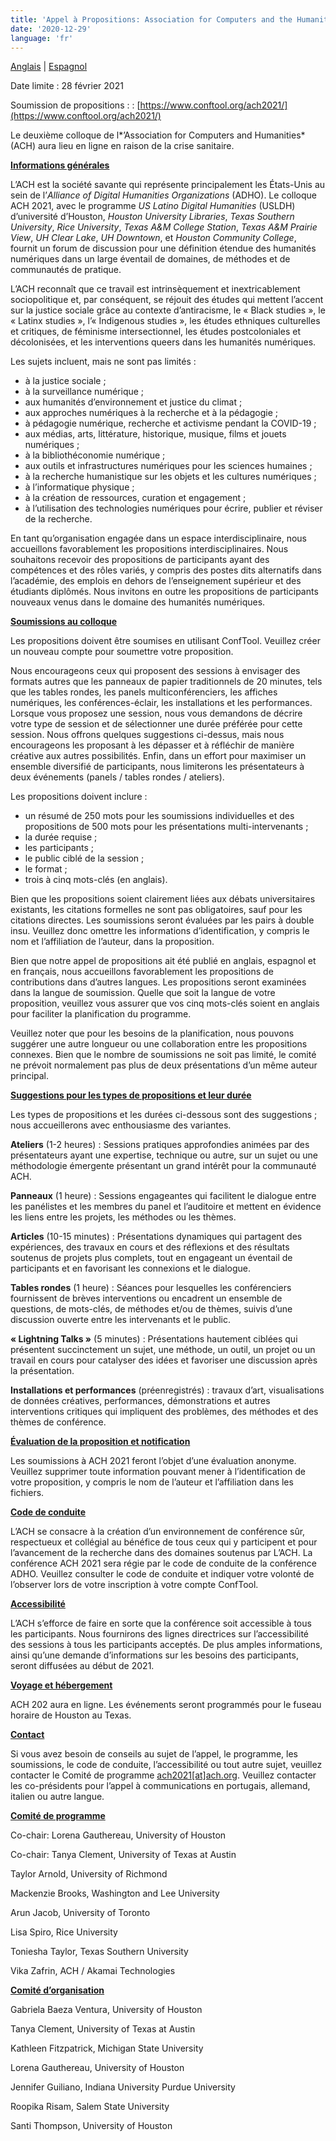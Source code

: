 ```yaml
---
title: 'Appel à Propositions: Association for Computers and the Humanities 2021'
date: '2020-12-29'
language: 'fr'
---
```

[Anglais](/news/2020/12/call-for-proposals-association-for-computers-and-the-humanities-2021/) | [Espagnol](/news/2020/12/convocatoria-association-for-computers-and-the-humanities-2021/)

Date limite : 28 février 2021

Soumission de propositions : : [https://www.conftool.org/ach2021/](https://www.conftool.org/ach2021/)

Le deuxième colloque de l*’Association for Computers and Humanities* (ACH) aura lieu en ligne en raison de la crise sanitaire.

**<u>Informations générales</u>**

L’ACH est la société savante qui représente principalement les États-Unis au sein de l’*Alliance of Digital Humanities Organizations* (ADHO). Le colloque ACH 2021, avec le programme *US Latino Digital Humanities* (USLDH) d’université d’Houston, *Houston University Libraries*, *Texas Southern University*, *Rice University*, *Texas A&amp;M College Station*, *Texas A&amp;M Prairie View*, *UH Clear Lake*, *UH Downtown*, et *Houston Community College*, fournit un forum de discussion pour une définition étendue des humanités numériques dans un large éventail de domaines, de méthodes et de communautés de pratique.

L’ACH reconnaît que ce travail est intrinsèquement et inextricablement sociopolitique et, par conséquent, se réjouit des études qui mettent l’accent sur la justice sociale grâce au contexte d’antiracisme, le « Black studies », le « Latinx studies », l’« Indigenous studies », les études ethniques culturelles et critiques, de féminisme intersectionnel, les études postcoloniales et décolonisées, et les interventions queers dans les humanités numériques.

Les sujets incluent, mais ne sont pas limités :

- à la justice sociale ;
- à la surveillance numérique ;
- aux humanités d’environnement et justice du climat ;
- aux approches numériques à la recherche et à la pédagogie ;
- à pédagogie numérique, recherche et activisme pendant la COVID-19 ;
- aux médias, arts, littérature, historique, musique, films et jouets numériques ;
- à la bibliothéconomie numérique ;
- aux outils et infrastructures numériques pour les sciences humaines ;
- à la recherche humanistique sur les objets et les cultures numériques ;
- à l’informatique physique ;
- à la création de ressources, curation et engagement ;
- à l’utilisation des technologies numériques pour écrire, publier et réviser de la recherche.

En tant qu’organisation engagée dans un espace interdisciplinaire, nous accueillons favorablement les propositions interdisciplinaires. Nous souhaitons recevoir des propositions de participants ayant des compétences et des rôles variés, y compris des postes dits alternatifs dans l’académie, des emplois en dehors de l’enseignement supérieur et des étudiants diplômés. Nous invitons en outre les propositions de participants nouveaux venus dans le domaine des humanités numériques.

**<u>Soumissions au colloque</u>**

Les propositions doivent être soumises en utilisant ConfTool. Veuillez créer un nouveau compte pour soumettre votre proposition.

Nous encourageons ceux qui proposent des sessions à envisager des formats autres que les panneaux de papier traditionnels de 20 minutes, tels que les tables rondes, les panels multiconférenciers, les affiches numériques, les conférences-éclair, les installations et les performances. Lorsque vous proposez une session, nous vous demandons de décrire votre type de session et de sélectionner une durée préférée pour cette session. Nous offrons quelques suggestions ci-dessus, mais nous encourageons les proposant à les dépasser et à réfléchir de manière créative aux autres possibilités. Enfin, dans un effort pour maximiser un ensemble diversifié de participants, nous limiterons les présentateurs à deux événements (panels / tables rondes / ateliers).

Les propositions doivent inclure :

- un résumé de 250 mots pour les soumissions individuelles et des propositions de 500 mots pour les présentations multi-intervenants ;
- la durée requise ;
- les participants ;
- le public ciblé de la session ;
- le format ;
- trois à cinq mots-clés (en anglais).

Bien que les propositions soient clairement liées aux débats universitaires existants, les citations formelles ne sont pas obligatoires, sauf pour les citations directes. Les soumissions seront évaluées par les pairs à double insu. Veuillez donc omettre les informations d’identification, y compris le nom et l’affiliation de l’auteur, dans la proposition.

Bien que notre appel de propositions ait été publié en anglais, espagnol et en français, nous accueillons favorablement les propositions de contributions dans d’autres langues. Les propositions seront examinées dans la langue de soumission. Quelle que soit la langue de votre proposition, veuillez vous assurer que vos cinq mots-clés soient en anglais pour faciliter la planification du programme.

Veuillez noter que pour les besoins de la planification, nous pouvons suggérer une autre longueur ou une collaboration entre les propositions connexes. Bien que le nombre de soumissions ne soit pas limité, le comité ne prévoit normalement pas plus de deux présentations d’un même auteur principal.

**<u>Suggestions pour les types de propositions et leur durée</u>**

Les types de propositions et les durées ci-dessous sont des suggestions ; nous accueillerons avec enthousiasme des variantes.

**Ateliers** (1-2 heures) : Sessions pratiques approfondies animées par des présentateurs ayant une expertise, technique ou autre, sur un sujet ou une méthodologie émergente présentant un grand intérêt pour la communauté ACH.

**Panneaux** (1 heure) : Sessions engageantes qui facilitent le dialogue entre les panélistes et les membres du panel et l’auditoire et mettent en évidence les liens entre les projets, les méthodes ou les thèmes.

**Articles** (10-15 minutes) : Présentations dynamiques qui partagent des expériences, des travaux en cours et des réflexions et des résultats soutenus de projets plus complets, tout en engageant un éventail de participants et en favorisant les connexions et le dialogue.

**Tables rondes** (1 heure) : Séances pour lesquelles les conférenciers fournissent de brèves interventions ou encadrent un ensemble de questions, de mots-clés, de méthodes et/ou de thèmes, suivis d’une discussion ouverte entre les intervenants et le public.

**« Lightning Talks »** (5 minutes) : Présentations hautement ciblées qui présentent succinctement un sujet, une méthode, un outil, un projet ou un travail en cours pour catalyser des idées et favoriser une discussion après la présentation.

**Installations et performances** (préenregistrés) : travaux d’art, visualisations de données créatives, performances, démonstrations et autres interventions critiques qui impliquent des problèmes, des méthodes et des thèmes de conférence.

**<u>Évaluation de la proposition et notification</u>**

Les soumissions à ACH 2021 feront l’objet d’une évaluation anonyme. Veuillez supprimer toute information pouvant mener à l’identification de votre proposition, y compris le nom de l’auteur et l’affiliation dans les fichiers.

**<u>Code de conduite</u>**

L’ACH se consacre à la création d’un environnement de conférence sûr, respectueux et collégial au bénéfice de tous ceux qui y participent et pour l’avancement de la recherche dans des domaines soutenus par L’ACH. La conférence ACH 2021 sera régie par le code de conduite de la conférence ADHO. Veuillez consulter le code de conduite et indiquer votre volonté de l’observer lors de votre inscription à votre compte ConfTool.

**<u>Accessibilité</u>**

L’ACH s’efforce de faire en sorte que la conférence soit accessible à tous les participants. Nous fournirons des lignes directrices sur l’accessibilité des sessions à tous les participants acceptés. De plus amples informations, ainsi qu’une demande d’informations sur les besoins des participants, seront diffusées au début de 2021.

**<u>Voyage et hébergement</u>**

ACH 202 aura en ligne. Les événements seront programmés pour le fuseau horaire de Houston au Texas.

**<u>Contact</u>**

Si vous avez besoin de conseils au sujet de l’appel, le programme, les soumissions, le code de conduite, l’accessibilité ou tout autre sujet, veuillez contacter le Comité de programme [ach2021\[at\]ach.org](mailto:ach2021@ach.org). Veuillez contacter les co-présidents pour l’appel à communications en portugais, allemand, italien ou autre langue.

**<u>Comité de programme</u>**

Co-chair: Lorena Gauthereau, University of Houston

Co-chair: Tanya Clement, University of Texas at Austin

Taylor Arnold, University of Richmond

Mackenzie Brooks, Washington and Lee University

Arun Jacob, University of Toronto

Lisa Spiro, Rice University

Toniesha Taylor, Texas Southern University

Vika Zafrin, ACH / Akamai Technologies

**<u>Comité d’organisation</u>**

Gabriela Baeza Ventura, University of Houston

Tanya Clement, University of Texas at Austin

Kathleen Fitzpatrick, Michigan State University

Lorena Gauthereau, University of Houston

Jennifer Guiliano, Indiana University Purdue University

Roopika Risam, Salem State University

Santi Thompson, University of Houston
